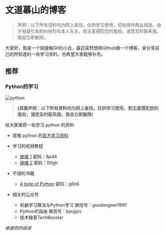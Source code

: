 # **文道慕山的博客**
>声明：以下所有资料均为网上查找，仅供学习使用，切勿用作商业用途，由于权益引发的纠纷均与本人无关。若无意侵犯您的版权，请您及时联系我，我会立即删除。


大家好，我是一个刚接触Git的小白，最近突然想用Github做一个博客，来分享自己的所知道的一些学习资料。也希望大家能够补充。


## **推荐**
### **Python的学习**
![python](https://www.python.org/static/img/python-logo.png)

> **(郑重声明：以下所有资料均为网上查找，仅供学习使用，若无意侵犯您的版权，请您及时联系我，我会立即删除)**

给大家推荐一些学习 python 的资料
* 首推 python 的[官方学习资料](https://docs.python.org/3/tutorial/index.html)

* 学习的视频教程 
  *  [链接 1](https://pan.baidu.com/s/1i432zB3) 密码：8p44
  *  [链接 2](https://pan.baidu.com/s/1o8bihrc) 密码：00gh
		
* 不错的书籍
  * [A byte of Python](https://pan.baidu.com/s/1qXZIk5A) 密码：g6n6

* 相关的公众号
  * 机器学习算法与Python学习 		微信号：guodongwei1991
  * Python的自由            		微信号：bjxsjjzx
  * 技术极客TechBooster
  
*谢谢您的阅读*
